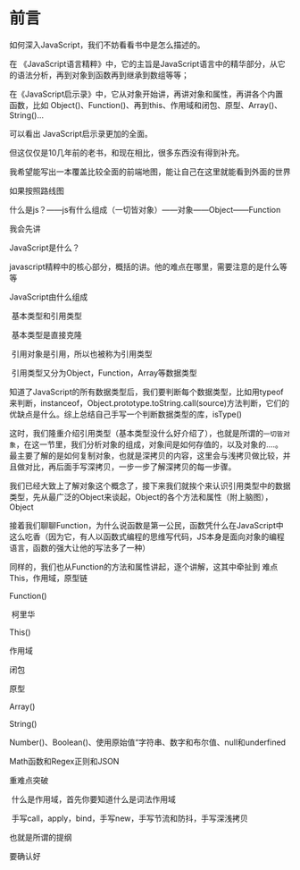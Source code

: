 # 前言

如何深入JavaScript，我们不妨看看书中是怎么描述的。

在 《JavaScript语言精粹》中，它的主旨是JavaScript语言中的精华部分，从它的语法分析，再到对象到函数再到继承到数组等等；

在《JavaScript启示录》中，它从对象开始讲，再讲对象和属性，再讲各个内置函数，比如 Object()、Function()、再到this、作用域和闭包、原型、Array()、String()...

可以看出 JavaScript启示录更加的全面。

但这仅仅是10几年前的老书，和现在相比，很多东西没有得到补充。

我希望能写出一本覆盖比较全面的前端地图，能让自己在这里就能看到外面的世界


如果按照路线图

什么是js？——js有什么组成（一切皆对象）——对象——Object——Function



我会先讲

JavaScript是什么？

​	javascript精粹中的核心部分，概括的讲。他的难点在哪里，需要注意的是什么等等

JavaScript由什么组成

​	基本类型和引用类型

​		基本类型是直接克隆

​		引用对象是引用，所以也被称为引用类型

​	引用类型又分为Object，Function，Array等数据类型

​	知道了JavaScript的所有数据类型后，我们要判断每个数据类型，比如用typeof 来判断，instanceof，Object.prototype.toString.call(source)方法判断，它们的优缺点是什么。综上总结自己手写一个判断数据类型的库，isType()

这时，我们隆重介绍引用类型（基本类型没什么好介绍了），也就是所谓的`一切皆对象`，在这一节里，我们分析对象的组成，对象间是如何存值的，以及对象的....。最主要了解的是如何复制对象，也就是深拷贝的内容，这里会与浅拷贝做比较，并且做对比，再后面手写深拷贝，一步一步了解深拷贝的每一步骤。

我们已经大致上了解对象这个概念了，接下来我们就挨个来认识引用类型中的数据类型，先从最广泛的Object来谈起，Object的各个方法和属性（附上脑图），Object

接着我们聊聊Function，为什么说函数是第一公民，函数凭什么在JavaScript中这么吃香（因为它，有人以函数式编程的思维写代码，JS本身是面向对象的编程语言，函数的强大让他的写法多了一种）

同样的，我们也从Function的方法和属性讲起，逐个讲解，这其中牵扯到 难点 This，作用域，原型链

Function()

​	柯里华

This()

作用域

闭包

原型

Array()

String()

Number()、Boolean()、使用原始值“字符串、数字和布尔值、null和underfined

Math函数和Regex正则和JSON

重难点突破

​	什么是作用域，首先你要知道什么是词法作用域

​	手写call，apply，bind，手写new，手写节流和防抖，手写深浅拷贝



也就是所谓的提纲

要确认好

